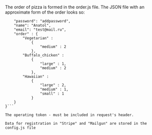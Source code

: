 
The order of pizza is formed in the order.js file.
The JSON file with an approximate form of the order looks so:

```{   
	"password": "addpassword",
	"name": "Anatol",
	"email": "test@mail.ru",
	"order" : {
		"Vegetarian" : 
			{
				"medium" : 2			
			},	
		"Buffalo_chicken" : 
			{
				"large" : 1,
				"medium" : 2			
			},
		"Hawaiian" : 
			{
				"large" : 2,
				"medium" : 1,
				"small" : 1
			}
	}	
}```

The operating token - must be included in request's header.

Data for registration in "Stripe" and "Mailgun" are stored in the config.js file

